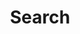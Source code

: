 ---
title: "Search" # in any language you want
layout: "search" # necessary for search
# url: "/archive"
# description: "Description for Search"
summary: "search"
placeholder: "支持搜索标题、博文、Tags等"
---